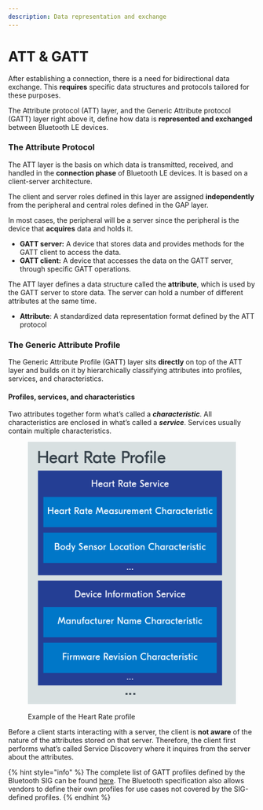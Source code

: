 ```yaml
---
description: Data representation and exchange
---
```


# ATT & GATT

After establishing a connection, there is a need for bidirectional data exchange. This **requires** specific data structures and protocols tailored for these purposes.

The Attribute protocol (ATT) layer, and the Generic Attribute protocol (GATT) layer right above it, define how data is **represented and exchanged** between Bluetooth LE devices.

### The Attribute Protocol

The ATT layer is the basis on which data is transmitted, received, and handled in the **connection phase** of Bluetooth LE devices. It is based on a client-server architecture.

The client and server roles defined in this layer are assigned **independently** from the peripheral and central roles defined in the GAP layer.

In most cases, the peripheral will be a server since the peripheral is the device that **acquires** data and holds it.

* **GATT server:** A device that stores data and provides methods for the GATT client to access the data.
* **GATT client:** A device that accesses the data on the GATT server, through specific GATT operations.

The ATT layer defines a data structure called the **attribute**, which is used by the GATT server to store data. The server can hold a number of different attributes at the same time.

* **Attribute**: A standardized data representation format defined by the ATT protocol

### The Generic Attribute Profile

The Generic Attribute Profile (GATT) layer sits **directly** on top of the ATT layer and builds on it by hierarchically classifying attributes into profiles, services, and characteristics.

#### Profiles, services, and characteristics

Two attributes together form what’s called a _**characteristic**_. All characteristics are enclosed in what’s called a _**service**_. Services usually contain multiple characteristics.

<figure><img src="../../../.gitbook/assets/blefund_less1_heart_rate_profile-1-1.png" alt=""><figcaption><p>Example of the Heart Rate profile</p></figcaption></figure>

Before a client starts interacting with a server, the client is **not aware** of the nature of the attributes stored on that server. Therefore, the client first performs what’s called Service Discovery where it inquires from the server about the attributes.

{% hint style="info" %}
The complete list of GATT profiles defined by the Bluetooth SIG can be found [here](https://www.bluetooth.com/specifications/specs/). The Bluetooth specification also allows vendors to define their own profiles for use cases not covered by the SIG-defined profiles.
{% endhint %}
